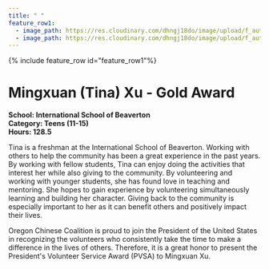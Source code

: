 ```yaml
---
title: " "
feature_row1:
  - image_path: https://res.cloudinary.com/dhngj18do/image/upload/f_auto,q_auto/v1/images/pvsa/2023_Mingxuan_Xu
  - image_path: https://res.cloudinary.com/dhngj18do/image/upload/f_auto,q_auto/v1/images/activities/year_2023
---
```


{% include feature_row id="feature_row1"%}

# Mingxuan (Tina) Xu - Gold Award

**School: International School of Beaverton**  
**Category: Teens (11-15)**  
**Hours: 128.5**  

Tina is a freshman at the International School of Beaverton. Working with others to help the community has been a great experience in the past years. By working with fellow students, Tina can enjoy doing the activities that interest her while also giving to the community. By volunteering and working with younger students, she has found love in teaching and mentoring. She hopes to gain experience by volunteering simultaneously learning and building her character. Giving back to the community is especially important to her as it can benefit others and positively impact their lives. 

Oregon Chinese Coalition is proud to join the President of the United States in recognizing the volunteers who consistently take the time to make a difference in the lives of others. Therefore, it is a great honor to present the President's Volunteer Service Award (PVSA) to Mingxuan Xu.
